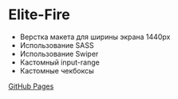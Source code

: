 # Elite-Fire
- Верстка макета для ширины экрана 1440px
- Использование SASS
- Использование Swiper
- Кастомный input-range
- Кастомные чекбоксы

[GitHub Pages](https://denissvistoplasov.github.io/Elite-Fire/)
